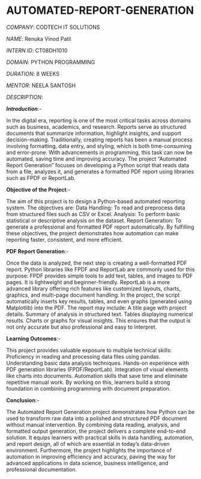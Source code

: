 # AUTOMATED-REPORT-GENERATION

*COMPANY*: CODTECH IT SOLUTIONS

*NAME*: Renuka Vinod Patil

*INTERN ID*: CT08DH1010

*DOMAIN*: PYTHON PROGRAMMING

*DURATION*: 8 WEEKS

*MENTOR*: NEELA SANTOSH

*DESCRIPTION*:

***Introduction***:-

In the digital era, reporting is one of the most critical tasks across domains such as business, academics, and research. Reports serve as structured documents that summarize information, highlight insights, and support decision-making. Traditionally, creating reports has been a manual process involving formatting, data entry, and styling, which is both time-consuming and error-prone. With advancements in programming, this task can now be automated, saving time and improving accuracy. The project “Automated Report Generation” focuses on developing a Python script that reads data from a file, analyzes it, and generates a formatted PDF report using libraries such as FPDF or ReportLab.

**Objective of the Project**:- 

The aim of this project is to design a Python-based automated reporting system. The objectives are:
Data Handling: To read and preprocess data from structured files such as CSV or Excel.
Analysis: To perform basic statistical or descriptive analysis on the dataset.
Report Generation: To generate a professional and formatted PDF report automatically.
By fulfilling these objectives, the project demonstrates how automation can make reporting faster, consistent, and more efficient.


**PDF Report Generation**:-

Once the data is analyzed, the next step is creating a well-formatted PDF report. Python libraries like FPDF and ReportLab are commonly used for this purpose:
FPDF provides simple tools to add text, tables, and images to PDF pages. It is lightweight and beginner-friendly.
ReportLab is a more advanced library offering rich features like customized layouts, charts, graphics, and multi-page document handling.
In the project, the script automatically inserts key results, tables, and even graphs (generated using Matplotlib) into the PDF. The report may include:
A title page with project details.
Summary of analysis in structured text.
Tables displaying numerical results.
Charts or graphs for visual insights.
This ensures that the output is not only accurate but also professional and easy to interpret.


**Learning Outcomes**:-

This project provides valuable exposure to multiple technical skills:
Proficiency in reading and processing data files using pandas.
Understanding basic data analysis techniques.
Hands-on experience with PDF generation libraries (FPDF/ReportLab).
Integration of visual elements like charts into documents.
Automation skills that save time and eliminate repetitive manual work.
By working on this, learners build a strong foundation in combining programming with document preparation.


**Conclusion**:-

The Automated Report Generation project demonstrates how Python can be used to transform raw data into a polished and structured PDF document without manual intervention. By combining data reading, analysis, and formatted output generation, the project delivers a complete end-to-end solution. It equips learners with practical skills in data handling, automation, and report design, all of which are essential in today’s data-driven environment. Furthermore, the project highlights the importance of automation in improving efficiency and accuracy, paving the way for advanced applications in data science, business intelligence, and professional documentation.
